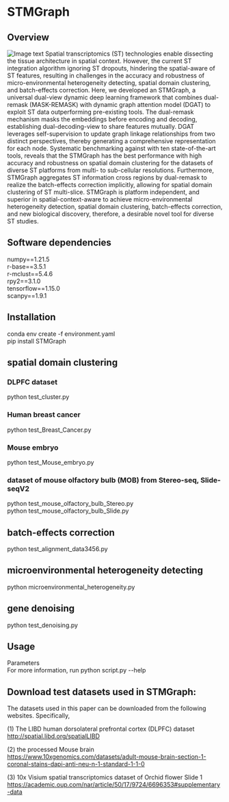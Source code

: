 # STMGraph

## Overview
 ![Image text](https://github.com/binbin-coder/SpatialG/blob/main/overview.jpg)
    Spatial transcriptomics (ST) technologies enable dissecting the tissue architecture in spatial context. However, the current ST integration algorithm ignoring ST dropouts, hindering the spatial-aware of ST features, resulting in challenges in the accuracy and robustness of micro-environmental heterogeneity detecting, spatial domain clustering, and batch-effects correction. Here, we developed an STMGraph, a universal dual-view dynamic deep learning framework that combines dual-remask (MASK-REMASK) with dynamic graph attention model (DGAT) to exploit ST data outperforming pre-existing tools. The dual-remask mechanism masks the embeddings before encoding and decoding, establishing dual-decoding-view to share features mutually. DGAT leverages self-supervision to update graph linkage relationships from two distinct perspectives, thereby generating a comprehensive representation for each node. Systematic benchmarking against with ten state-of-the-art tools, reveals that the STMGraph has the best performance with high accuracy and robustness on spatial domain clustering for the datasets of diverse ST platforms from multi- to sub-cellular resolutions. Furthermore, STMGraph aggregates ST information cross regions by dual-remask to realize the batch-effects correction implicitly, allowing for spatial domain clustering of ST multi-slice. STMGraph is platform independent, and superior in spatial-context-aware to achieve micro-environmental heterogeneity detection, spatial domain clustering, batch-effects correction, and new biological discovery, therefore, a desirable novel tool for diverse ST studies.

## Software dependencies
numpy==1.21.5  
r-base==3.5.1  
r-mclust==5.4.6  
rpy2==3.1.0  
tensorflow==1.15.0  
scanpy==1.9.1

## Installation
conda env create -f environment.yaml  
pip install STMGraph

## spatial domain clustering
### DLPFC dataset
python test_cluster.py
### Human breast cancer
python test_Breast_Cancer.py
### Mouse embryo
python test_Mouse_embryo.py
### dataset of mouse olfactory bulb (MOB) from Stereo-seq, Slide-seqV2
python test_mouse_olfactory_bulb_Stereo.py  
python test_mouse_olfactory_bulb_Slide.py  
## batch-effects correction
python test_alignment_data3456.py
## microenvironmental heterogeneity detecting
python microenvironmental_heterogeneity.py
## gene denoising
python test_denoising.py

## Usage
Parameters  
For more information, run python script.py --help

## Download test datasets used in STMGraph:
The datasets used in this paper can be downloaded from the following websites. Specifically,

(1) The LIBD human dorsolateral prefrontal cortex (DLPFC) dataset http://spatial.libd.org/spatialLIBD

(2) the processed Mouse brain https://www.10xgenomics.com/datasets/adult-mouse-brain-section-1-coronal-stains-dapi-anti-neu-n-1-standard-1-1-0

(3) 10x Visium spatial transcriptomics dataset of Orchid flower Slide 1 https://academic.oup.com/nar/article/50/17/9724/6696353#supplementary-data

